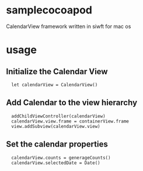 # samplecocoapod
CalendarView framework written in siwft for mac os

# usage

## Initialize the Calendar View

```
  let calendarView = CalendarView()
```

## Add Calendar to the view hierarchy
```
  addChildViewController(calendarView)
  calendarView.view.frame = containerView.frame
  view.addSubview(calendarView.view)
```

## Set the calendar properties
```
  calendarView.counts = generageCounts()
  calendarView.selectedDate = Date()
```

